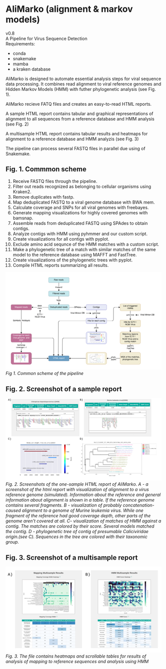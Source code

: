 
# AliMarko (alignment & markov models)
v0.8  
A Pipeline for Virus Sequence Detection  
Requirements:
* conda
* snakemake
* mamba
* a kraken database


AliMarko is designed to automate essential analysis steps for viral sequence data processing. It combines read alignment to viral reference genomes and Hidden Markov Models (HMM) with futher phylogenetic analysis (see Fig. 1).  

AliMarko recieve FATQ files and creates an easy-to-read HTML reports. 

A sample HTML report contains tabular and graphical representations of alignment to all sequences from a reference database and HMM analysis (see Fig. 2)

A multisample HTML report contains tabular results and heatmaps for alignment to a reference database and HMM analyzis (see Fig. 3)


The pipeline can process several FASTQ files in parallel due using of Snakemake. 

## Fig. 1. Commmon scheme
1. Receive FASTQ files through the pipeline.
2. Filter out reads recognized as belonging to cellular organisms using Kraken2.
3. Remove duplicates with fastp.
4. Map deduplicated FASTQ to a viral genome database with BWA mem.
5. Calculate coverage and SNPs for all viral genomes with freebayes.
6. Generate mapping visualizations for highly covered genomes with bamsnap.
7. Assemble reads from deduplicated FASTQ using SPAdes to obtain contigs.
8. Analyze contigs with HMM using pyhmmer and our custom script.
9. Create visualizations for all contigs with pyplot.
10. Exclude amino acid sequnce of the HMM matches with a custom script.
11. Make a phylogenetic tree of a match with similar matches of the same model to the reference database using MAFFT and FastTree.
12. Create visualizations of the phylogenetic trees with pyplot.
13. Compile HTML reports summarizing all results. 

![Common scheme](Documentation/common_scheme.png)
*Fig 1. Common scheme of the pipeline*

## Fig. 2. Screenshot of a sample report
![Pic_2](Documentation/PIC_2.png)
*Fig. 2. Screenshots of the one-sample HTML report of AliMarko. A - a screenshot of the html report with visualization of alignment to a virus reference genome (simulated). Information about the reference and general information about alignment is shown in a table. If the reference genome contains several fragments. B - visualization of probably concatenation-caused alignment to a genome of Murine leukemia virus. While one fragment of the reference had good coverage depth, other parts of the genome aren’t covered at all. C- visualization of matches of HMM against a contig. The matches are colored by their score. Several models matched the contig. D - phylogenetic tree of contig of presumable Caliciviridae origin.(see C). Sequences in the tree are colored with their taxonomic group.*

## Fig. 3. Screenshot of a multisample report
![Pic_3](Documentation/PIC_3.png)
*Fig. 3. The file contains heatmaps and scrollable tables for results of analysis of mapping to reference sequences and analysis using HMM*









